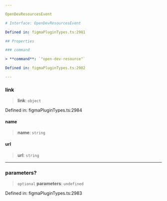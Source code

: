 ```yaml
---

OpenDevResourcesEvent

# Interface: OpenDevResourcesEvent

Defined in: figmaPluginTypes.ts:2981

## Properties

### command

> **command**: `"open-dev-resource"`

Defined in: figmaPluginTypes.ts:2982

---
```


### link

> **link**: `object`

Defined in: figmaPluginTypes.ts:2984

#### name

> **name**: `string`

#### url

> **url**: `string`

---

### parameters?

> `optional` **parameters**: `undefined`

Defined in: figmaPluginTypes.ts:2983
